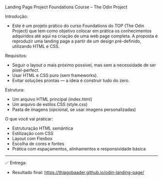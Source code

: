 Landing Page Project
Foundations Course – The Odin Project

Introdução:
- Este é um projeto prático do curso Foundations do TOP (The Odin Project) que tem como objetivo colocar em prática os conhecimentos adquiridos até aqui na criação de uma web page completa. A proposta é reproduzir uma landing page a partir de um design pré-definido, utilizando HTML e CSS.

Requisitos:
- Seguir o layout o mais próximo possível, mas sem a necessidade de ser pixel-perfect.
- Usar HTML e CSS puro (sem frameworks).
- Evitar soluções prontas — a ideia é construir tudo do zero.

Estrutura:
- Um arquivo HTML principal (index.html)
- Um arquivo de estilos CSS (style.css)
- Pasta de imagens (opcional, se usar imagens personalizadas)

O que você vai praticar:
- Estruturação HTML semântica
- Estilização com CSS
- Layout com Flexbox
- Escolha de cores e fontes
- Prática com espaçamentos, alinhamentos e responsividade básica


---------------------------------------------------------------------------------------------------------------
✅ Entrega:
- Resultado final: https://thiagobaader.github.io/odin-landing-page/